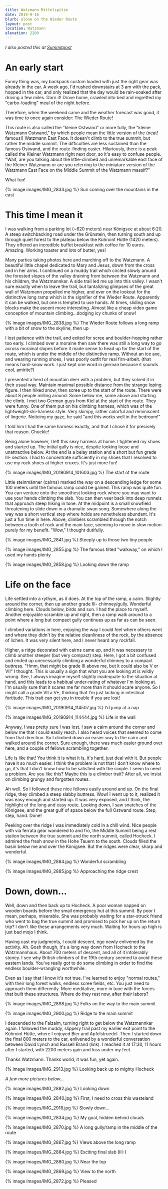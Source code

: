 ```yaml
---
title: Watzmann Mittelspitze
date: 2019-9-16
blurb: alone on the Wieder Route
layout: post
location: Watzmann
elevation: 2200
---
```


*I also posted this at [Summitpost](https://www.summitpost.org/wieder-route/1043793)*

# An early start

Funny thing was, my backpack custom loaded with just the right gear was already
in the car. A week ago, I'd rushed downstairs at 3 am with the pack, hopped in
the car, and only realized that the day would be rain-soaked after driving a
few miles. Darn it! Drove home, crawled into bed and regretted my
"carbo-loading" meal of the night before.

Therefore, when the weekend came and the weather forecast was good, it was time
to once again consider: The Wieder Route!

This route is also called the "kleine Ostwand" or more fully, the "kleine
Watzmann Ostwand," by which people mean the little version of the (neat!
famous!) Watzmann East Face. It doesn't climb to the true summit, but rather
the middle summit. The difficulties are less sustained than the famous Ostwand,
and the route-finding easier. Hilariously, there is a peak called the Kleiner
Watzmann right next door, so it's easy to confuse people. "Wait, are you
talking about the little-climbed and unremarkable east face of the Kleiner
Watzmann or are you referring to the miniature version of the Watzmann East
Face on the Middle Summit of the Watzmann massif?"

What fun!

{% image images/IMG_2833.jpg %}
Sun coming over the mountains in the east

# This time I mean it

I was walking from a parking lot (~620 meters) near Königsee at about 6:20. A
steep switchbacking road under the Grünstein, then turning south and up through
quiet forest to the plateau below the Kühroint Hütte (1420 meters). They
offered an incredible buffet breakfast with coffee for 10 euros. Amazing.
Working toaster and lots of butter, yes!

Many parties taking photos here and marching off to the Watzmann. A beautiful
little chapel dedicated to Mary and Jesus, down from the cross and in her arms.
I continued on a muddy trail which circled slowly around the forested slopes of
the valley draining from between the Watzmann and his children, the
Watzmannkar. A side trail led me up into this valley. I wasn't sure exactly
when to leave the trail, but tantalizing glimpses of the great wall of Watzmann
propelled me higher, and ever on the lookout for the distinctive long ramp
which is the signifier of the Wieder Route. Apparently it can be walked, but
one is tempted to use hands. At times, sliding snow blocks make the ascent more
interesting. Almost like a cheap video game conception of mountain
climbing...dodging icy chunks of snow!

{% image images/IMG_2838.jpg %}
The Wieder Route follows a long ramp with a bit of snow to the skyline, then up


I lost patience with the trail, and exited for scree and boulder-hopping rather
too early. I climbed over a moraine then saw there was still a long way to go
across morainal slopes before it made sense to head up for the start of the
route, which is under the middle of the distinctive ramp. Without an ice axe,
and wearing running shoes, I was poorly outfit for real firn-arbeit. (that
means hard-snow work. I just kept one word in german because it sounds cool,
amirite?)

I presented a herd of mountain deer with a problem, but they solved it in their
usual way. Maintain maximal possible distance from the strange loping figure. I
then hiked snow, then scree up to the start of the route. There were about 8
people milling around. Some below me, some above and starting the climb. I met
two German guys from Kiel at the start of the route. They were funny. One of
them put on his climbing harness, which was of the lightweight-ski-harness
style. Very skimpy, rather colorful and reminiscent of lingerie. Noticing my
gaze, he said "and this works well in the bedroom!"

I told him I had the same harness exactly, and that I chose it for precisely
that reason. Chuckle!

Being alone however, I left this sexy harness at home. I tightened my shoes and
started up. The initial gully is nice, despite looking loose and unattractive
below. At the end is a belay station and a short but fun grade III- section. I
had to concentrate sufficiently in my shoes that I resolved to use my rock
shoes at higher cruxes. It's just more fun!

{% image images/IMG_20190914_101603.jpg %}
The start of the route

Little steinmänner (cairns) marked the way on a descending ledge for some 100
meters until the famous ramp could be gained. This ramp was quite fun. You can
venture onto the smoothest looking rock where you may want to use your hands
climbing the slab. You can then veer back into deep runnels that approach steep
hiking in tone. At the midpoint is a small snowfield threatening to slide down
in a dramatic swan song. Somewhere along the way was a short vertical step
where holds are nonetheless abundant. It's just a fun time in here. Above,
climbers scrambled through the notch between a tooth of rock and the main face,
seeming to move in slow motion purely for my benefit. "Wow," I thought
dutifully.

{% image images/IMG_2841.jpg %}
Steeply up to those two tiny people

{% image images/IMG_2855.jpg %}
The famous tilted "walkway," on which I used my hands plenty

{% image images/IMG_2858.jpg %}
Looking down the ramp


# Life on the face

Life settled into a rythym, as it does. At the top of the ramp, a cairn.
Slightly around the corner, then up another grade III- chimney/gully. Wonderful
climbing here. Clouds below, birds and sun. I had the place to myself. Another
enjoyable scramble up and right, then a ramp walk around to a point where a
long but compact gully continues up as far as can be seen.

I climbed variations in here, enjoying the way I could feel where others went
and where they didn't by the relative cleanliness of the rock, by the absence
of lichen. It was very silent here, and I never heard any rockfall.

Higher, a ridge decorated with cairns came up, and it was necessary to climb
another steeper (but very compact) step. Here, I got a bit confused and ended
up unecessarily climbing a wonderful chimney to a compact buttress. "Hmm, that
might be grade III above me, but it could also be V or VI!" I thought. This is
usually a sign that what you are looking at is wildly wrong. See, I always
imagine myself slightly inadequate to the situation at hand, and this leads to
a habitual under-rating of whatever I'm looking at. I'm usually sure that it
scares me far more than it should scare anyone. So I might call a grade VII a
V+, thinking that I'm just lacking in intestinal fortitude. This trait can get
you in trouble if you are lost!

{% image images/IMG_20190914_114507.jpg %}
I'd jump at a nap

{% image images/IMG_20190914_114444.jpg %}
Life in the wall

Anyway, I was pretty sure I was lost. I saw a cairn around the corner and below
me that I could easily reach. I also heard voices that seemed to come from that
direction. So I climbed down an easier way to the cairn and walked around the
corner. Sure enough, there was much easier ground over here, and a couple of
fellows scrambling together.

Life is like that! You think it is what it is, it's hard, just deal with it.
But people have it so much easier. I think the problem is not that I don't know
where to go, it's that I don't know how to be satisfied with the simple. I seem
to need a problem. Are you like this? Maybe this is a climber trait? After all,
we insist on climbing grungy and forgotten routes.

Ah well. So I followed these nice fellows easily around and up. On the final
ridge, they climbed a steep slabby buttress. Wow! I went up to it, realized it
was easy enough and started up. It was very exposed, and I think, the highlight
of the long and easy route. Looking down, I saw snatches of the Königsee, and
the great gulf of space below the full Ostwand route. Step, step, hand. Done!

Peeking over the ridge I was immediately cold in a chill wind. Nice people with
via ferrata gear wandered to and fro, the Middle Summit being a rest station
between the true summit and the north summit, called Hocheck. I admired the
fresh snow in the Hohe Tauern to the south. Clouds filled the basin below me
and over the Königsee. But the ridges were clear, sharp and wonderful.

{% image images/IMG_2884.jpg %}
Wonderful scrambling

{% image images/IMG_2885.jpg %}
Approaching the ridge crest

# Down, down...

Well, down and then back up to Hocheck. A poor woman napped on wooden boards
before the small emergency hut at this summit. By poor I mean, perhaps,
miserable. She was probably waiting for a star-struck friend who went to bag
the true summit and promised to pick her up on the return trip? I don't like
these arrangements very much. Waiting for hours up high is just bad mojo I
think.

Having cast my judgments, I could descent, ego newly enlivened by the activity.
Ah. Gosh though, it's a long way down from Hocheck to the Watzmannhaus. About
700 meters of descent, and all of it intolerably stoney. I see why British
climbers of the 19th century seemed to avoid these eastern lands. You've really
got to do some climbing in order to find the endless boulder-wrangling
worthwhile.

Even as I say that I know it's not true. I've learned to enjoy "normal routes,"
with their long forest walks, endless scree fields, etc. You just need to
approach them differently. More meditative, more in tune with the forces that
built these structures. Where do they rest now, after their labors?

{% image images/IMG_2898.jpg %}
Folks on the way to the main summit

{% image images/IMG_2900.jpg %}
Ridge to the main summit

I descended to the Falzalm, turning right to get below the Watzmannkar again. I
followed the muddy, slippery trail past my earlier exit point to the Kühroint
Hütte, where I enjoyed Bier and Apfelstruedel. Then I started down the final
800 meters to the car, enlivened by a wonderful conversation between David
Lynch and Russell Brand (link). I reached it at 17:30, 11 hours after I
started, with 2200 meters gain and loss under my feet.

Thanks Watzmann. Thanks world, it was fun, yet again.

{% image images/IMG_2913.jpg %}
Looking back up to mighty Hocheck

*A few more pictures below...*

{% image images/IMG_2882.jpg %}
Looking down


{% image images/IMG_2840.jpg %}
First, I need to cross this wasteland

{% image images/IMG_2918.jpg %}
Slowly down...

{% image images/IMG_2834.jpg %}
My goal, hidden behind clouds

{% image images/IMG_2870.jpg %}
A long gully/ramp in the middle of the route

{% image images/IMG_2867.jpg %}
Views above the long ramp

{% image images/IMG_2884.jpg %}
Exciting final slab (III-)


{% image images/IMG_2880.jpg %}
Near the top

{% image images/IMG_2869.jpg %}
View to the north


{% image images/IMG_2872.jpg %}
Pleased

